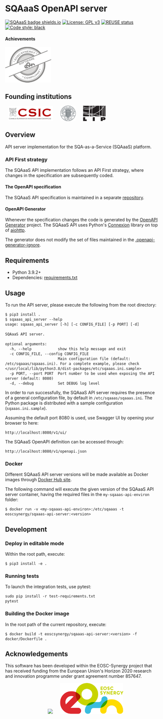 <!--
SPDX-FileCopyrightText: Copyright contributors to the Software Quality Assurance as a Service (SQAaaS) project <sqaaas@ibergrid.eu>

SPDX-License-Identifier: GPL-3.0-only
-->

# SQAaaS OpenAPI server

[![SQAaaS badge shields.io](https://img.shields.io/badge/sqaaas%20software-silver-lightgrey)](https://api.eu.badgr.io/public/assertions/U-GSO-5DS-qHf5I3MernmQ "SQAaaS silver badge achieved")
[![License: GPL v3](https://img.shields.io/badge/License-GPLv3-blue.svg)](https://www.gnu.org/licenses/gpl-3.0)
[![REUSE status](https://api.reuse.software/badge/git.fsfe.org/reuse/api)](https://api.reuse.software/info/git.fsfe.org/reuse/api)
[![Code style: black](https://img.shields.io/badge/code%20style-black-000000.svg)](https://github.com/psf/black)

#### Achievements
[![SQAaaS badge](https://github.com/EOSC-synergy/SQAaaS/raw/master/badges/badges_150x116/badge_software_silver.png)](https://api.eu.badgr.io/public/assertions/U-GSO-5DS-qHf5I3MernmQ "SQAaaS silver badge achieved")

## Founding institutions
<p float="left">
    <img src="images/logo-csic.png" height="50" hspace="10"/>
    <img src="images/logo-UPV.png" height="50" hspace="10"/>
    <img src="images/logo-LIP.png" height="50" hspace="10"/>
</p>

## Overview
API server implementation for the SQA-as-a-Service (SQAaaS) platform.

### API First strategy
The SQAaaS API implementation follows an API First strategy, where changes in the specification
are subsequently coded.

#### The OpenAPI specification
The SQAaaS API specification is maintained in a separate [repository](https://github.com/eosc-synergy/sqaaas-api-spec).

#### OpenAPI Generator
Whenever the specification changes the code is generated by the [OpenAPI Generator](https://openapi-generator.tech) project.
The SQAaaS API uses Python's [Connexion](https://github.com/zalando/connexion) library on top of [aiohttp](https://docs.aiohttp.org/en/stable/).

The generator does not modify the set of files maintained in the [.openapi-generator-ignore](.openapi-generator-ignore).

## Requirements
- Python 3.9.2+
- Dependencies: [requirements.txt](requirements.txt)

## Usage
To run the API server, please execute the following from the root directory:

```
$ pip3 install .
$ sqaaas_api_server --help
usage: sqaaas_api_server [-h] [-c CONFIG_FILE] [-p PORT] [-d]

SQAaaS API server.

optional arguments:
  -h, --help            show this help message and exit
  -c CONFIG_FILE, --config CONFIG_FILE
                        Main configuration file (default: /etc/sqaaas/sqaaas.ini). For a complete example, please check </usr/local/lib/python3.8/dist-packages/etc/sqaaas.ini.sample>
  -p PORT, --port PORT  Port number to be used when exposing the API server (default: 8080)
  -d, --debug           Set DEBUG log level
```

In order to run successfully, the SQAaaS API server requires the presence of a general configuration file, by default in `/etc/sqaaas/sqaaas.ini`. The Python package is distributed with a sample configuration (`sqaaas.ini.sample`).

Assuming the default port 8080 is used, use Swagger UI by opening your browser to here:

```
http://localhost:8080/v1/ui/
```

The SQAaaS OpenAPI definition can be accessed through:

```
http://localhost:8080/v1/openapi.json
```

### Docker
Different SQAaaS API server versions will be made available as Docker images through [Docker Hub site](https://hub.docker.com/orgs/eoscsynergy/repositories).

The following command will execute the given version of the SQAaaS API server container, having the required files in the `my-sqaaas-api-environ` folder:
```
$ docker run -v <my-sqaaas-api-environ>:/etc/sqaaas -t eoscsynergy/sqaaas-api-server:<version>
```

## Development
### Deploy in editable mode
Within the root path, execute:
```
$ pip3 install -e .
```

### Running tests

To launch the integration tests, use pytest:
```
sudo pip install -r test-requirements.txt
pytest
```
### Building the Docker image
In the root path of the current repository, execute:
```
$ docker build -t eoscsynergy/sqaaas-api-server:<version> -f docker/Dockerfile .
```

## Acknowledgements
This software has been developed within the EOSC-Synergy project that has received funding from the European Union's Horizon 2020 research and innovation programme under grant agreement number 857647.

<p align="center">
  <img src="https://encrypted-tbn0.gstatic.com/images?q=tbn:ANd9GcT1WF4g5KH3PnQE_Ve10QFRS-gZ0NpCQ7Qr-_km1RqnOCEF1fQt" hspace="20">
  <img src="images/logo-SYNERGY.png" height="100">
</p>
